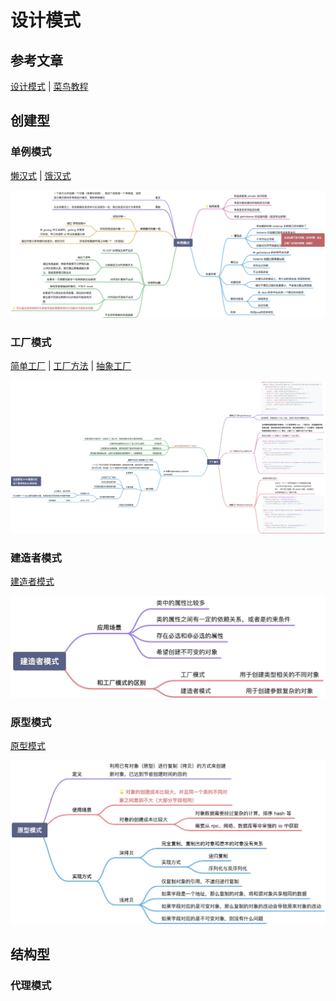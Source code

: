 # 设计模式

## 参考文章
[设计模式](https://lailin.xyz/post/singleton.html) | 
[菜鸟教程](https://www.runoob.com/design-pattern/design-pattern-intro.html)

## 创建型
### 单例模式
[懒汉式](./singleton/lazy_test.go) | 
[饿汉式](./singleton/eager_test.go)

![单例模式](./image/单例模式.png)

### 工厂模式
[简单工厂](./factory/easy_test.go) | 
[工厂方法](./factory/factory_test.go) | 
[抽象工厂](./factory/abstract_test.go)

![工厂模式](./image/工厂模式.png)

### 建造者模式
[建造者模式](./builder/builder_test.go)

![建造者模式](./image/建造者模式.png)

### 原型模式
[原型模式](./prototype/prototype_test.go)

![原型模式](./image/原型模式.png)

## 结构型
### 代理模式

